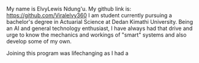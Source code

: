 My name is ElvyLewis Ndung'u. My github link is: https://github.com/Viralelvy360
I am student currently pursuing a bachelor's degree in Actuarial Science at Dedan Kimathi University.
Being an AI and general technology enthusiast, I have always had that drive and urge to know the mechanics and workings of "smart" systems and also develop some of my own.

Joining this program was lifechanging as I had a 
 